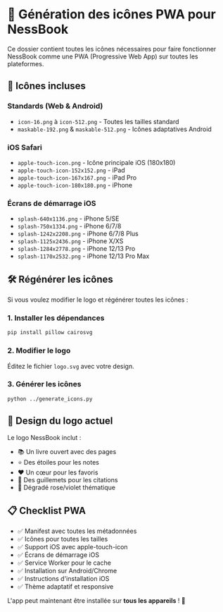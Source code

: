 # 🎨 Génération des icônes PWA pour NessBook

Ce dossier contient toutes les icônes nécessaires pour faire fonctionner NessBook comme une PWA (Progressive Web App) sur toutes les plateformes.

## 📱 Icônes incluses

### Standards (Web & Android)
- `icon-16.png` à `icon-512.png` - Toutes les tailles standard
- `maskable-192.png` & `maskable-512.png` - Icônes adaptatives Android

### iOS Safari
- `apple-touch-icon.png` - Icône principale iOS (180x180)
- `apple-touch-icon-152x152.png` - iPad
- `apple-touch-icon-167x167.png` - iPad Pro
- `apple-touch-icon-180x180.png` - iPhone

### Écrans de démarrage iOS
- `splash-640x1136.png` - iPhone 5/SE
- `splash-750x1334.png` - iPhone 6/7/8
- `splash-1242x2208.png` - iPhone 6/7/8 Plus
- `splash-1125x2436.png` - iPhone X/XS
- `splash-1284x2778.png` - iPhone 12/13 Pro
- `splash-1170x2532.png` - iPhone 12/13 Pro Max

## 🛠️ Régénérer les icônes

Si vous voulez modifier le logo et régénérer toutes les icônes :

### 1. Installer les dépendances
```bash
pip install pillow cairosvg
```

### 2. Modifier le logo
Éditez le fichier `logo.svg` avec votre design.

### 3. Générer les icônes
```bash
python ../generate_icons.py
```

## 🎨 Design du logo actuel

Le logo NessBook inclut :
- 📚 Un livre ouvert avec des pages
- ⭐ Des étoiles pour les notes
- ❤️ Un cœur pour les favoris  
- 💬 Des guillemets pour les citations
- 🎨 Dégradé rose/violet thématique

## 📋 Checklist PWA

- ✅ Manifest avec toutes les métadonnées
- ✅ Icônes pour toutes les tailles
- ✅ Support iOS avec apple-touch-icon
- ✅ Écrans de démarrage iOS
- ✅ Service Worker pour le cache
- ✅ Installation sur Android/Chrome
- ✅ Instructions d'installation iOS
- ✅ Thème adaptatif et responsive

L'app peut maintenant être installée sur **tous les appareils** ! 🎉
